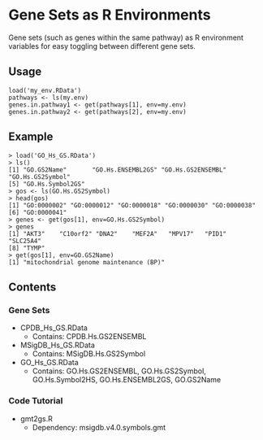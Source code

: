 # Gene Sets as R Environments

Gene sets (such as genes within the same pathway) as R environment variables for easy toggling between different gene sets. 

## Usage
```
load('my_env.RData')
pathways <- ls(my.env)
genes.in.pathway1 <- get(pathways[1], env=my.env)
genes.in.pathway2 <- get(pathways[2], env=my.env)
```

## Example
```
> load('GO_Hs_GS.RData')
> ls()
[1] "GO.GS2Name"       "GO.Hs.ENSEMBL2GS" "GO.Hs.GS2ENSEMBL" "GO.Hs.GS2Symbol" 
[5] "GO.Hs.Symbol2GS" 
> gos <- ls(GO.Hs.GS2Symbol)
> head(gos)
[1] "GO:0000002" "GO:0000012" "GO:0000018" "GO:0000030" "GO:0000038"
[6] "GO:0000041"
> genes <- get(gos[1], env=GO.Hs.GS2Symbol)
> genes
[1] "AKT3"    "C10orf2" "DNA2"    "MEF2A"   "MPV17"   "PID1"    "SLC25A4"
[8] "TYMP"  
> get(gos[1], env=GO.GS2Name)
[1] "mitochondrial genome maintenance (BP)"
```

## Contents
### Gene Sets
- CPDB_Hs_GS.RData
  - Contains: CPDB.Hs.GS2ENSEMBL
- MSigDB_Hs_GS.RData
  - Contains: MSigDB.Hs.GS2Symbol 
- GO_Hs_GS.RData
  - Contains: GO.Hs.GS2ENSEMBL, GO.Hs.GS2Symbol, GO.Hs.Symbol2HS, GO.Hs.ENSEMBL2GS, GO.GS2Name

### Code Tutorial
- gmt2gs.R
  - Dependency: msigdb.v4.0.symbols.gmt
